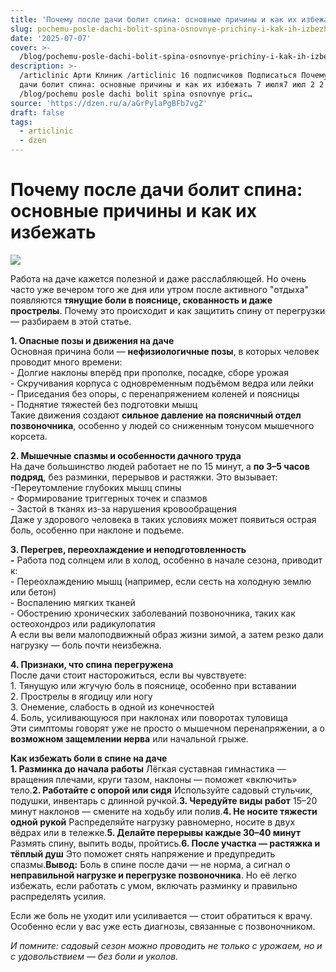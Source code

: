```yaml
---
title: 'Почему после дачи болит спина: основные причины и как их избежать'
slug: pochemu-posle-dachi-bolit-spina-osnovnye-prichiny-i-kak-ih-izbezhat
date: '2025-07-07'
cover: >-
  /blog/pochemu-posle-dachi-bolit-spina-osnovnye-prichiny-i-kak-ih-izbezhat/cover.jpg
description: >-
  /articlinic Арти Клиник /articlinic 16 подписчиков Подписаться Почему после
  дачи болит спина: основные причины и как их избежать 7 июля7 июл 2 2 мин
  /blog/pochemu posle dachi bolit spina osnovnye pric…
source: 'https://dzen.ru/a/aGrPylaPgBFb7vgZ'
draft: false
tags:
  - articlinic
  - dzen
---
```


# Почему после дачи болит спина: основные причины и как их избежать

![](/blog/pochemu-posle-dachi-bolit-spina-osnovnye-prichiny-i-kak-ih-izbezhat/img-0.jpg)

Работа на даче кажется полезной и даже расслабляющей. Но очень часто уже вечером того же дня или утром после активного "отдыха" появляются **тянущие боли в пояснице, скованность и даже прострелы**. Почему это происходит и как защитить спину от перегрузки — разбираем в этой статье.  
  
**1\. Опасные позы и движения на даче**  
Основная причина боли — **нефизиологичные позы**, в которых человек проводит много времени:  
\- Долгие наклоны вперёд при прополке, посадке, сборе урожая  
\- Скручивания корпуса с одновременным подъёмом ведра или лейки  
\- Приседания без опоры, с перенапряжением коленей и поясницы  
\- Поднятие тяжестей без подготовки мышц  
Такие движения создают **сильное давление на поясничный отдел позвоночника**, особенно у людей со сниженным тонусом мышечного корсета.  
  
**2\. Мышечные спазмы и особенности дачного труда**  
На даче большинство людей работает не по 15 минут, а **по 3–5 часов подряд**, без разминки, перерывов и растяжки. Это вызывает:  
\-Переутомление глубоких мышц спины  
\- Формирование триггерных точек и спазмов  
\- Застой в тканях из-за нарушения кровообращения  
Даже у здорового человека в таких условиях может появиться острая боль, особенно при наклоне и подъеме.

  
**3\. Перегрев, переохлаждение и неподготовленность**  
**\-** Работа под солнцем или в холод, особенно в начале сезона, приводит к:  
\- Переохлаждению мышц (например, если сесть на холодную землю или бетон)  
\- Воспалению мягких тканей  
\- Обострению хронических заболеваний позвоночника, таких как остеохондроз или радикулопатия  
А если вы вели малоподвижный образ жизни зимой, а затем резко дали нагрузку — боль почти неизбежна.

  
**4\. Признаки, что спина перегружена**  
После дачи стоит насторожиться, если вы чувствуете:  
1\. Тянущую или жгучую боль в пояснице, особенно при вставании  
2\. Прострелы в ягодицу или ногу  
3\. Онемение, слабость в одной из конечностей  
4\. Боль, усиливающуюся при наклонах или поворотах туловища  
Эти симптомы говорят уже не просто о мышечном перенапряжении, а о **возможном защемлении нерва** или начальной грыже.

  
**Как избежать боли в спине на даче**  
**1\. Разминка до начала работы** Лёгкая суставная гимнастика — вращения плечами, круги тазом, наклоны — поможет «включить» тело.**2\. Работайте с опорой или сидя** Используйте садовый стульчик, подушки, инвентарь с длинной ручкой.**3\. Чередуйте виды работ** 15–20 минут наклонов — смените на ходьбу или полив.**4\. Не носите тяжести одной рукой** Распределяйте нагрузку равномерно, носите в двух вёдрах или в тележке.**5\. Делайте перерывы каждые 30–40 минут** Размять спину, выпить воды, пройтись.**6\. После участка — растяжка и тёплый душ** Это поможет снять напряжение и предупредить спазмы.**Вывод:** Боль в спине после дачи — не норма, а сигнал о **неправильной нагрузке и перегрузке позвоночника**. Но её легко избежать, если работать с умом, включать разминку и правильно распределять усилия.

Если же боль не уходит или усиливается — стоит обратиться к врачу. Особенно если у вас уже есть диагнозы, связанные с позвоночником.  
  
_И помните: садовый сезон можно проводить не только с урожаем, но и с удовольствием — без боли и уколов._